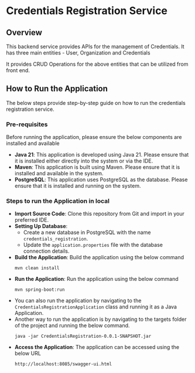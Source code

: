 # Credentials Registration Service

## Overview
This backend service provides APIs for the management of Credentials.
It has three main entities - User, Organization and Credentials

It provides CRUD Operations for the above entities that can be utilized from front end.

## How to Run the Application
The below steps provide step-by-step guide on how to run the credentials registration service.

### Pre-requisites
Before running the application, please ensure the below components are installed and available

- **Java 21**: This application is developed using Java 21. Please ensure that it is installed either directly into the system or via the IDE.
- **Maven**: This application is built using Maven. Please ensure that it is installed and available in the system.
- **PostgreSQL**: This application uses PostgreSQL as the database. Please ensure that it is installed and running on the system.
### Steps to run the Application in local
- **Import Source Code**: Clone this repository from Git and import in your preferred IDE.
- **Setting Up Database**:
    - Create a new database in PostgreSQL with the name `credentials_registration`.
    - Update the `application.properties` file with the database connection details.
- **Build the Application**: Build the application using the below command
    ```shell
    mvn clean install
- **Run the Application**: Run the application using the below command
    ```shell
    mvn spring-boot:run
-  You can also run the application by navigating to the `CredentialsRegistrationApplication` class and running it as a Java Application.
-  Another way to run the application is by navigating to the targets folder of the project and running the below command.
    ```shell
    java -jar CredentialsRegistration-0.0.1-SNAPSHOT.jar
- **Access the Application**: The application can be accessed using the below URL
    ```shell
    http://localhost:8085/swagger-ui.html
